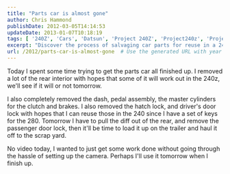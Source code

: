 ```yaml
---
title: "Parts car is almost gone"
author: Chris Hammond
publishDate: 2012-03-05T14:14:53
updateDate: 2013-01-07T10:18:19
tags: [ '240Z', 'Cars', 'Datsun', 'Project 240Z', 'Project240z', 'Project240Zcom', 'Video', 'Videos' ]
excerpt: "Discover the process of salvaging car parts for reuse in a 240z project - from removing interiors to dismantling key components, all documented tomorrow."
url: /2012/parts-car-is-almost-gone  # Use the generated URL with year
---
```

<P>Today I spent some time trying to get the parts car all finished up. I removed a lot of the rear interior with hopes that some of it will work out in the 240z, we'll see if it will or not tomorrow.</P> <P>I also completely removed the dash, pedal assembly, the master cylinders for the clutch and brakes. I also removed the hatch lock, and driver's door lock with hopes that I can reuse those in the 240 since I have&nbsp;a set of keys for the 280. Tomorrow I have to pull the diff out of the rear, and remove the passenger door lock, then it'll be time to load it up on the trailer and haul it off to the scrap yard. </P> <P>No video today, I wanted to just get some work done without going through the hassle of setting up the camera. Perhaps I'll use it tomorrow when I finish up.</P>

